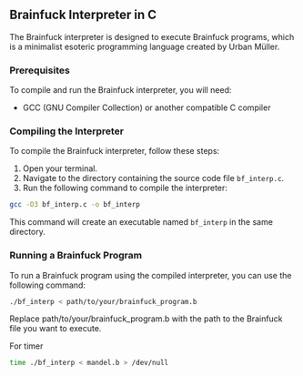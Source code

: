 ## Brainfuck Interpreter in C

The Brainfuck interpreter is designed to execute Brainfuck programs, which is a minimalist esoteric programming language created by Urban Müller.

### Prerequisites

To compile and run the Brainfuck interpreter, you will need:

- GCC (GNU Compiler Collection) or another compatible C compiler

### Compiling the Interpreter

To compile the Brainfuck interpreter, follow these steps:

1. Open your terminal.
2. Navigate to the directory containing the source code file `bf_interp.c`.
3. Run the following command to compile the interpreter:

```bash
gcc -O3 bf_interp.c -o bf_interp
```

This command will create an executable named `bf_interp` in the same directory.

### Running a Brainfuck Program

To run a Brainfuck program using the compiled interpreter, you can use the following command:

```bash
./bf_interp < path/to/your/brainfuck_program.b
```

Replace path/to/your/brainfuck_program.b with the path to the Brainfuck file you want to execute.

For timer

```bash
time ./bf_interp < mandel.b > /dev/null
```
